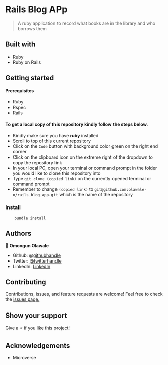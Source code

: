 # Rails Blog APp

> A ruby application to record what books are in the library and who borrows them

## Built with

- Ruby
- Ruby on Rails

## Getting started

#### Prerequisites

- Ruby
- Rspec
- Rails

#### To get a local copy of this repository kindly follow the steps below.

- Kindly make sure you have **ruby** installed
- Scroll to top of this current repository
- Click on the `Code` button with background color green on the right end corner
- Click on the clipboard icon on the extreme right of the dropdown to copy the repository link
- In your local PC, open your terminal or command prompt in the folder you would like to clone this repository into
- Type `git clone (copied link)` on the currently opened terminal or command prompt
- Remember to change `(copied link)` to `git@github.com:olawale-o/rails_blog_app.git` which is the name of the repository

### Install
```
    bundle install
```
## Authors

👤 **Omoogun Olawale**

* Github: [@githubhandle](https://github.com/olawale-o)
* Twitter: [@twitterhandle](https://twitter.com/ibreaktherules)
* LinkedIn: [LinkedIn](https://www.linkedin.com/in/olawaleomoogun/)

## Contributing

Contributions, issues, and feature requests are welcome!
Feel free to check the [issues page.](https://github.com/olawale-o/rails_blog_app/issues)

## Show your support

Give a ⭐️ if you like this project!

## Acknowledgements

- Microverse